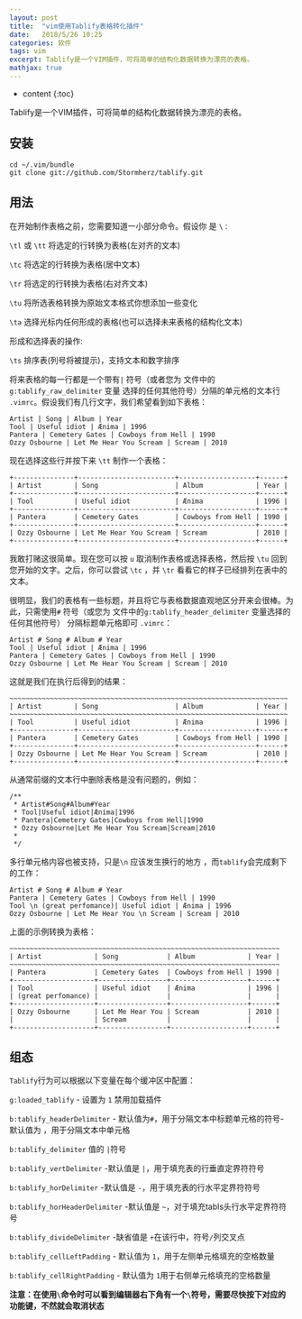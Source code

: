 ```yaml
---
layout: post
title:  "vim使用Tablify表格转化插件"
date:   2018/5/26 10:25
categories: 软件
tags: vim
excerpt: Tablify是一个VIM插件，可将简单的结构化数据转换为漂亮的表格。
mathjax: true
---
```


* content
{:toc}

Tablify是一个VIM插件，可将简单的结构化数据转换为漂亮的表格。

## 安装
```shell
cd ~/.vim/bundle
git clone git://github.com/Stormherz/tablify.git
```
## 用法

在开始制作表格之前，您需要知道一小部分命令。假设你  <Leader> 是  `\：`

`\tl` 或  `\tt`  将选定的行转换为表格(左对齐的文本)

`\tc` 将选定的行转换为表格(居中文本)  

`\tr` 将选定的行转换为表格(右对齐文本)

`\tu` 将所选表格转换为原始文本格式你想添加一些变化  

`\ta` 选择光标内任何形成的表格(也可以选择未来表格的结构化文本)

形成和选择表的操作:  

`\ts` 排序表(列号将被提示)，支持文本和数字排序

将来表格的每一行都是一个带有`|` 符号（或者您为 文件中的`g:tablify_raw_delimiter` 变量  选择的任何其他符号）分隔的单元格的文本行  `.vimrc`。假设我们有几行文字，我们希望看到如下表格：
```text
Artist | Song | Album | Year
Tool | Useful idiot | Ænima | 1996
Pantera | Cemetery Gates | Cowboys from Hell | 1990
Ozzy Osbourne | Let Me Hear You Scream | Scream | 2010
```
现在选择这些行并按下来  `\tt` 制作一个表格：
```text
+---------------+------------------------+-------------------+------+
| Artist        | Song                   | Album             | Year |
+---------------+------------------------+-------------------+------+
| Tool          | Useful idiot           | Ænima             | 1996 |
+---------------+------------------------+-------------------+------+
| Pantera       | Cemetery Gates         | Cowboys from Hell | 1990 |
+---------------+------------------------+-------------------+------+
| Ozzy Osbourne | Let Me Hear You Scream | Scream            | 2010 |
+---------------+------------------------+-------------------+------+
```

我敢打赌这很简单。现在您可以按  `u` 取消制作表格或选择表格，然后按  `\tu` 回到您开始的文字。之后，你可以尝试  `\tc` ，并  `\tr` 看看它的样子已经排列在表中的文本。

很明显，我们的表格有一些标题，并且将它与表格数据直观地区分开来会很棒。为此，只需使用`#` 符号（或您为 文件中的`g:tablify_header_delimiter` 变量选择的任何其他符号）  分隔标题单元格即可  `.vimrc`：  
```text
Artist # Song # Album # Year
Tool | Useful idiot | Ænima | 1996
Pantera | Cemetery Gates | Cowboys from Hell | 1990
Ozzy Osbourne | Let Me Hear You Scream | Scream | 2010
```
这就是我们在执行后得到的结果：
```text
~~~~~~~~~~~~~~~~~~~~~~~~~~~~~~~~~~~~~~~~~~~~~~~~~~~~~~~~~~~~~~~~~~~~~
| Artist        | Song                   | Album             | Year |
~~~~~~~~~~~~~~~~~~~~~~~~~~~~~~~~~~~~~~~~~~~~~~~~~~~~~~~~~~~~~~~~~~~~~
| Tool          | Useful idiot           | Ænima             | 1996 |
+---------------+------------------------+-------------------+------+
| Pantera       | Cemetery Gates         | Cowboys from Hell | 1990 |
+---------------+------------------------+-------------------+------+
| Ozzy Osbourne | Let Me Hear You Scream | Scream            | 2010 |
+---------------+------------------------+-------------------+------+
```

从通常前缀的文本行中删除表格是没有问题的，例如：
```text
/**
 * Artist#Song#Album#Year
 * Tool|Useful idiot|Ænima|1996
 * Pantera|Cemetery Gates|Cowboys from Hell|1990
 * Ozzy Osbourne|Let Me Hear You Scream|Scream|2010
 *
 */
```
多行单元格内容也被支持，只是`\n` 应该发生换行的地方  ，而`tablify`会完成剩下的工作：

```text
Artist # Song # Album # Year
Pantera | Cemetery Gates | Cowboys from Hell | 1990
Tool \n (great perfomance)| Useful idiot | Ænima | 1996
Ozzy Osbourne | Let Me Hear You \n Scream | Scream | 2010
```
上面的示例转换为表格：
```text
~~~~~~~~~~~~~~~~~~~~~~~~~~~~~~~~~~~~~~~~~~~~~~~~~~~~~~~~~~~~~~~~~~~
| Artist             | Song            | Album             | Year |
~~~~~~~~~~~~~~~~~~~~~~~~~~~~~~~~~~~~~~~~~~~~~~~~~~~~~~~~~~~~~~~~~~~
| Pantera            | Cemetery Gates  | Cowboys from Hell | 1990 |
+--------------------+-----------------+-------------------+------+
| Tool               | Useful idiot    | Ænima             | 1996 |
| (great perfomance) |                 |                   |      |
+--------------------+-----------------+-------------------+------+
| Ozzy Osbourne      | Let Me Hear You | Scream            | 2010 |
|                    | Scream          |                   |      |
+--------------------+-----------------+-------------------+------+
```

## 组态
`Tablify`行为可以根据以下变量在每个缓冲区中配置：  

`g:loaded_tablify` - 设置为  `1` 禁用加载插件  

`b:tablify_headerDelimiter` - 默认值为`#`，用于分隔文本中标题单元格的符号- 默认值为  ，用于分隔文本中单元格  

`b:tablify_delimiter` 值的  `|`符号  


`b:tablify_vertDelimiter` -默认值是  `|`，用于填充表的行垂直定界符符号  

`b:tablify_horDelimiter` -默认值是  `-`，用于填充表的行水平定界符符号  

`b:tablify_horHeaderDelimiter` -默认值是  `~`，对于填充tabls头行水平定界符符号  

`b:tablify_divideDelimiter` -缺省值是  `+`在该行中，符号`/`列交叉点  


`b:tablify_cellLeftPadding` - 默认值为  `1`，用于左侧单元格填充的空格数量  

`b:tablify_cellRightPadding` - 默认值为  `1`用于右侧单元格填充的空格数量 


**注意：在使用`\`命令时可以看到编辑器右下角有一个`\`符号，需要尽快按下对应的功能键，不然就会取消状态** 